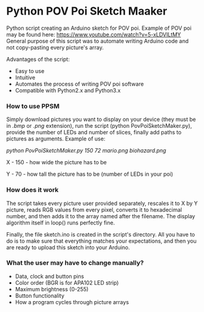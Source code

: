 # Python POV Poi Sketch Maaker
Python script creating an Arduino sketch for POV poi. Example of POV poi may be found here: https://www.youtube.com/watch?v=5-xLDVILtMY
General purpose of this script was to automate writing Arduino code and not copy-pasting every picture's array.

Advantages of the script:
* Easy to use
* Intuitive
* Automates the process of writing POV poi software
* Compatible with Python2.x and Python3.x

### How to use PPSM
Simply download pictures you want to display on your device (they must be in *.bmp* or *.png* extension), run the script (python PovPoiSketchMaker.py), provide the number of LEDs and number of slices, finally add paths to pictures as arguments.
Example of use:

*python PovPoiSketchMaker.py 150 72 mario.png biohazard.png*

X - 150 - how wide the picture has to be

Y - 70 - how tall the picture has to be (number of LEDs in your poi)


### How does it work

The script takes every picture user provided separately, rescales it to X by Y picture, reads RGB values from every pixel, 
converts it to hexadecimal number, and then adds it to the array named after the filename. The display algorithm itself in loop() runs perfectly fine.

Finally, the file sketch.ino is created in the script's directory. All you have to do is to make sure that everything matches your
expectations, and then you are ready to upload this sketch into your Arduino.

### What the user may have to change manually?

* Data, clock and button pins
* Color order (BGR is for APA102 LED strip)
* Maximum brightness (0-255)
* Button functionality
* How a program cycles through picture arrays
